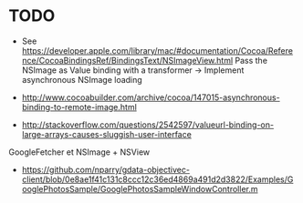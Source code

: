 # TODO
- See https://developer.apple.com/library/mac/#documentation/Cocoa/Reference/CocoaBindingsRef/BindingsText/NSImageView.html
Pass the NSImage as Value binding with a transformer -> Implement asynchronous NSImage loading

- http://www.cocoabuilder.com/archive/cocoa/147015-asynchronous-binding-to-remote-image.html
- http://stackoverflow.com/questions/2542597/valueurl-binding-on-large-arrays-causes-sluggish-user-interface

GoogleFetcher et NSImage + NSView
- https://github.com/nparry/gdata-objectivec-client/blob/0e8ae1f41c131c8ccc12c36ed4869a491d2d3822/Examples/GooglePhotosSample/GooglePhotosSampleWindowController.m
